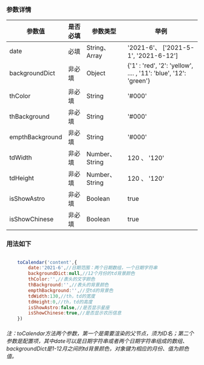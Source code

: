 ### 参数详情
| 参数值  |  是否必填  | 参数类型 | 举例 |
| ---------|---- | -----| ------- |
| date | 必填 | String、Array |  '2021-6'、 ['2021-5-1', '2021-6-12'] |
| backgroundDict | 非必填    |  Object  | {'1' : 'red', '2': 'yellow',  .... , '11': 'blue', '12': 'green'} |
| thColor   | 非必填   |  String | '#000' |
| thBackground | 非必填     |  String | '#000' |
| empthBackground  | 非必填    |  String | '#000' |
| tdWidth  | 非必填    |  Number、String | 120 、 '120' |
| tdHeight  | 非必填    |  Number、String | 120 、 '120' |
| isShowAstro  | 非必填    |  Boolean | true |
| isShowChinese | 非必填     |  Boolean | true |

### 用法如下
```javascript

    toCalendar('content',{
        date:'2021-6',//日期范围：两个日期数组，一个日期字符串
        backgroundDict:null,//12个月份的td背景颜色
        thColor:'',//表头的文字颜色
        thBackground:'',//表头的背景颜色
        empthBackground:'',//空td的背景色
        tdWidth:130,//th，td的宽度
        tdHeight:0,//th，td的高度
        isShowAstro:false,//是否显示星座
        isShowChinese:true,//是否显示农历信息
    })

```
###### 注：toCalendar方法两个参数，第一个是需要渲染的父节点，须为ID名；第二个参数是配置项，其中date可以是日期字符串或者两个日期字符串组成的数组、backgroundDict是1-12月之间的td背景颜色，对象键为相应的月份、值为颜色值。
